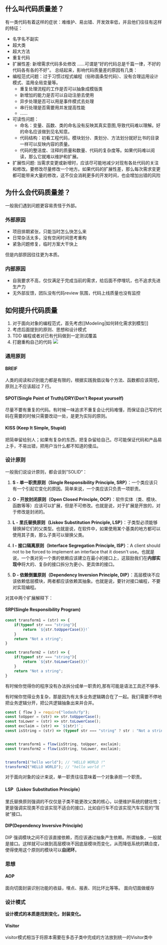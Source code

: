 ## 什么叫代码质量差？
有一类代码有着这样的症状：难维护、易出错、开发效率低，并且他们往往有这样的特征：
- 名字名不副实
- 超大类
- 超大方法
- 重复代码
- 扩展性差: 新增需求代码多处修改
......可谓是“好的代码总是千篇一律，不好的代码各有各的不好”。
总结起来，影响代码质量差的原因有几类：
- 编程范式问题：过于习惯过程式编程（俗称面条型代码）、没有合理运用设计模式、滥用全局变量等。
	- 重复处理流程的工作是否可以抽象成模版类
	- 新增加的能力是否可以自动注册去使用
	- 异步处理是否可以用是事件模式去处理
	- 串行处理是否需要用并发提高性能
	- ......
- 可读性问题：
	- 命名：变量、函数、类的命名没有反映其真实意图,导致代码难以理解。好的命名应该做到见名知意。
	- 代码结构：初看工程代码，模块划分、类划分、方法划分就好比书的目录一样可以反映内容的质量。
	- 代码的整洁度、注释的质量和数量、代码的复杂度等。如果代码难以阅读，那么它就难以维护和扩展。
- 扩展性问题: 当需求变更或新增时，应该尽可能地减少对现有各处代码的关注和修改。要修改尽量修改一个地方。如果代码的扩展性差，那么每次需求变更都可能带来大量的修改，这不仅会消耗更多的开发时间，也会增加出错的风险

## 为什么会代码质量差？
一般我们遇到问题更容易责怪于外部。
### 外部原因
- 项目排期紧张，只能当时怎么快怎么来
- 日常杂活太多，没有空闲时间思考重构
- 紧急问题修复，临时方案大干快上

但是内部原因往往更为本质。
### 内部原因
- 自我要求不高，仅仅满足于完成当前的需求，给后面不停埋坑，也不追求先进生产力
- 无外部反馈，团队没有代码review 氛围，代码上线质量也没有监控
## 如何提升代码质量
1. 对于面向对象的编程范式，首先考虑[[Modeling|如何转化需求到模型]]
2. 考虑后面提到的原则、思想和设计模式
3. TDD 编程或者对已有代码做到一定测试覆盖
4. 打磨重构自己的代码
![](https://xiaohui-zhangjiakou.oss-cn-zhangjiakou.aliyuncs.com/image/202405290851575.png)
### 通用原则
#### BREIF
人类的阅读和识别能力都是有限的，根据实践我倡议每个方法、函数都应该简短，原则上不应该超过 7 行。
#### SPOT(Single Point of Truth)/DRY(Don't Repeat yourself)
尽量不要有重复的代码。有时候一味追求不重复会让代码难懂，而保证自己写的代码在需要的时候只需要改动一处，是更为实际的原则。
#### KISS (Keep It Simple, Stupid)
把简单留给别人；如果有复杂的东西，把复杂留给自己。尽可能保证代码和产品易上手，不易出错，把用户当什么都不知道的傻瓜。
### 设计原则
一般我们说设计原则，都会谈到“SOLID“：

1. **S - 单一职责原则（Single Responsibility Principle, SRP）**：一个类应该只有一个引起它变化的原因。简单来说，一个类应该只负责一项职责。

2. **O - 开放封闭原则（Open Closed Principle, OCP）**：软件实体（类、模块、函数等等）应该可以扩展，但是不可修改。也就是说，对于扩展是开放的，对于修改是封闭的。

3. **L - 里氏替换原则（Liskov Substitution Principle, LSP）**：子类型必须能够替换掉它们的父类型。也就是说，在软件中，如果使用某个基类的地方都可以使用其子类，那么子类可以替换父类。

4. **I - 接口隔离原则（Interface Segregation Principle, ISP）**：A client should not to be forced to implement an interface that it doesn't use。也就是说，一个类对另一个类的依赖应该建立在最小的接口上，这鼓励我们在**内部实现中**将大的、复杂的接口拆分为更小、更具体的接口。

5. **D - 依赖倒置原则（Dependency Inversion Principle, DIP）**：高层模块不应该依赖低层模块，两者都应该依赖其抽象。也就是说，要针对接口编程，不要对实现编程。

对其中两个扩展解释下：
#### SRP(Single Responsibility Program)

```javascript
const transform1 = (str) => {
    if(typeof str === "string"){
        return `${str.toUpperCase()}!`
    }
    return "Not a string";
}

const transform2 = (str) => {
    if(typeof str === "string"){
        return `${str.toLowerCase()}!`
    }
    return "Not a string";
}

```
有时候你觉得你的程序没有办法拆分成单一职责的,那有可能是语法工具还不够多.

有时候你觉得业务复杂，那是因为有太多业务逻辑耦合在了一起。我们需要不停地把业务逻辑分开，把公共逻辑抽象出来并合并。


```javascript
const { flow } = require("lodash/fp");
const toUpper = (str) => str.toUpperCase();
const toLower = (str) => str.toLowerCase();
const exclaim = (str) => `${str}!`;
const isString = (str) => (typeof str === "string" ? str : "Not a string");


const transform1 = flow(isString, toUpper, exclaim);
const transform2 = flow(isString, toLower, exclaim);


transform1("hello world"); // "HELLO WORLD !"
transform2("HELLO WORLD"); // "hello world !"
```
对于面向对象的设计来说，单一职责往往意味着一个对象承担一个职责。

#### LSP（Liskov Substitution Principle）
里氏替换原则强调的不仅仅是子类不能更改父类的核心，以便维护系统的健壮性；更是强调实现类不应该实现不适合的接口，比如自行车不应该实现汽车实现的“驾驶”接口。
#### DIP(Dependency Inversive Principle)
DIP 强调模块之间不应该直接依赖，而应该通过抽象产生依赖。所谓抽象，一般就是接口。这样就可以做到高层模块不因底层模块而变化，从而降低系统的耦合度，使得使用这个原则的模块可以**自闭环**。


### 思想
#### AOP
面向切面封装识别功能的收益，埋点、报表、同比环比等等。
面向切面做缓存

### 设计模式
**设计模式的本质是找到变化，封装变化。**
#### Visitor
visitor模式相当于将原本需要在多态子类中完成的方法放到统一的Visitor类中